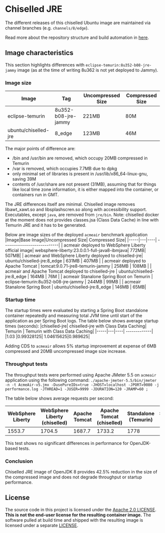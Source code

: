 # Chiselled JRE

The different releases of this chiselled Ubuntu image are maintained via
channel branches (e.g. `channels/8/edge`).

Read more about the repository structure and build automation in [here](<https://github.com/ubuntu-rocks/.github/blob/main/profile/README.md#-joining-the-ubuntu-rocks-project>).


## Image characteristics

This section highlights differences with `eclipse-temurin:8u352-b08-jre-jammy` image (as at the time of writing 8u362 is not yet deployed to Jammy).

### Image size

|Image|Tag|Uncompressed Size| Compressed Size|
|-----|---|----| ----------------------------|
| eclipse-temurin|8u352-b08-jre-jammy|221MB|80M|
| ubuntu/chiselled-jre|8_edge| 123MB|46M |

The major points of difference are:
- /bin and /usr/bin are removed, which occupy 20MB compressed in Temurin
- /var is removed, which occupies 7.7MB due to dpkg
- only minimal set of libraries is present in /usr/lib/x86_64-linux-gnu, saving 39M
- contents of /usr/share are not present (31MB), assuming that for things like local time zone information, it is either mapped into the container, or containers run in GMT.

The JRE differences itself are minimal. Chiselled image removes libawt_xawt.so and libsplashscren.so along with accessibility support. Executables, except `java`, are removed from `jre/bin`.
Note: chiselled docker at the moment does not provides classes.jsa (Class Data Cache) in line with Temurin JRE and it has to be generated.

Below are image sizes of the deployed `acmeair` benchmark application
|Image|Base Image|Uncompressed Size| Compressed Size|
|-----|---|----| ----------------------------|
| acmeair deployed to WebSphere Liberty official image| websphere-liberty:23.0.0.1-full-java8-ibmjava| 772MB| 507MB|
| acmeair and WebSphere Liberty deployed to chiselled-jre| ubuntu/chiselled-jre:8_edge | 631MB | 407MB |
| acmeair deployed to Apache Tomcat | tomcat:9.0.71-jre8-temurin-jammy | 258MB | 108MB |
| acmeair and Apache Tomcat deployed to chiselled-jre | ubuntu/chiselled-jre:8_edge | 164MB | 76M |
| acmeair Stanalone Spring Boot on Temurin | eclipse-temurin:8u352-b08-jre-jammy | 244MB | 99MB |
| acmeair Stanalone Spring Boot | ubuntu/chiselled-jre:8_edge | 146MB | 65MB|

### Startup time

The startup times were evaluated by starting a Spring Boot standalone container repeatedly and measuring total JVM time until start of the application as per Spring Boot logs.
The table below shows average startup times (seconds):
|chiselled-jre| chiselled-jre with Class Data Caching| Temurin | Temurin with Class Data Caching|
|-----|---|----| -------------|
|1.03 |0.99328125| 1.04615625|0.989625|

Adding CDS to `acmeair` allows 5% startup improvement at expense of 6MB compressed and 20MB uncompressed image size increase.

### Throughput tests

The throughput tests were performed using Apache JMeter 5.5 on `acmeair` application using the following command: ``./apache-jmeter-5.5/bin/jmeter -n -t AcmeAir-v5.jmx -DusePureIDs=true -JHOST=localhost -JPORT=9080 -j performance.log -JTHREAD=1 -JUSER=9999 -JDURATION=120 -JRAMP=60 ;``

The table below shows average requests per second:

| WebSphere Liberty | WebSphere Liberty (chiselled) | Apache Tomcat | Apache Tomcat (chiselled) | Standalone (Temurin) | Standalone (Chiselled) |
|-------------------|-------------------------------|---------------|-------------|---------|--------|
| 1553.7 | 1704.5 | 1687.7 | 1733.2 | 1778 | 1773.6 |

This test shows no significant differences in performance for OpenJDK-based tests.

### Conclusion

Chiselled JRE image of OpenJDK 8 provides 42.5% reduction in the size of the compressed image and does not degrade throughput or startup performance.

## License

The source code in this project is licensed under the [Apache 2.0 LICENSE](./LICENSE).
**This is not the end-user license for the resulting container image.**
The software pulled at build time and shipped with the resulting image is licensed under a separate [LICENSE](./chiselled-jre/LICENSE).